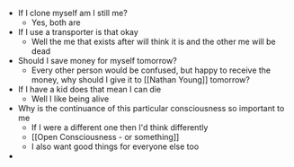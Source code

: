 - If I clone myself am I still me?
	- Yes, both are
- If I use a transporter is that okay
	- Well the me that exists after will think it is and the other me will be dead
- Should I save money for myself tomorrow?
	- Every other person would be confused, but happy to receive the money, why should I give it to [[Nathan Young]] tomorrow?
- If I have a kid does that mean I can die
	- Well I like being alive
- Why is the continuance of this particular consciousness so important to me
	- If I were a different one then I'd think differently
	- [[Open Consciousness - or something]]
	- I also want good things for everyone else too
-
